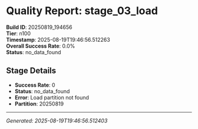 # Quality Report: stage_03_load

**Build ID**: 20250819_194656  
**Tier**: n100  
**Timestamp**: 2025-08-19T19:46:56.512263  
**Overall Success Rate**: 0.0%  
**Status**: no_data_found

## Stage Details

- **Success Rate**: 0
- **Status**: no_data_found
- **Error**: Load partition not found
- **Partition**: 20250819

---
*Generated: 2025-08-19T19:46:56.512403*
